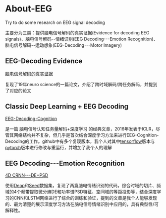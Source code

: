 # About-EEG
Try to do some research on EEG signal decoding

主要分为三类：提供脑电信号解码的真实证据(Evidence for decoding EEG signals)、脑电信号解码--情绪识别(EEG Decoding---Emotion Recognition)、脑电信号解码--运动想象(EEG-Decoding---Motor Imagery)

## EEG-Decoding Evidence

[脑电信号解码的真实证据](https://github.com/lwlBCI/EEG-Decoding)

复现了19年neuro science的一篇论文，介绍了跨时域解码/跨任务解码，并提到了对应的论文

## Classic Deep Learning + EEG Decoding

[EEG-Decoding-Cognition](https://github.com/lwlBCI/EEG-Decoding-Cognition)

是一篇 脑电信号认知任务量解码+深度学习 的经典文章，2016年发表于ICLR，尽管其网络结构并不复杂，但几乎是首次结合深度学习方法来进行EEG-Cognition-Decoding的工作。github中有多个复现版本，我个人对其中[tensorflow](https://github.com/YangWangsky/tf_EEGLearn)版本与[pytorch](https://github.com/numediart/EEGLearn-Pytorch)版本进行修改与重运行，并增加了我个人的理解


## EEG Decoding---Emotion Recognition

[4D CRNN---DE+PSD](https://github.com/lwlBCI/ER-4D-CRNN)

使用[Deap](http://www.eecs.qmul.ac.uk/mmv/datasets/deap/)和[Seed](https://bcmi.sjtu.edu.cn/~seed/)数据集，复现了两篇脑电情绪识别的代码，综合时域的切片、频域的4个频带提取微分熵DE和功率谱PSD特征、空间域的等距投影等，结合深度学习的CNN和LSTM网络进行了综合的训练和验证，提到的文章是我个人能够发现的、最为清楚的展示深度学习方法在脑电信号情绪识别中应用的，具有典型性/可解释性。
